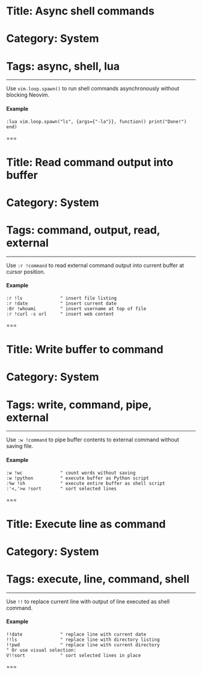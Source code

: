 # Title: Async shell commands
# Category: System
# Tags: async, shell, lua
---
Use `vim.loop.spawn()` to run shell commands asynchronously without blocking Neovim.

#### Example

```vim
:lua vim.loop.spawn("ls", {args={"-la"}}, function() print("Done!") end)
```
===
# Title: Read command output into buffer
# Category: System
# Tags: command, output, read, external
---
Use `:r !command` to read external command output into current buffer at cursor position.

#### Example

```vim
:r !ls              " insert file listing
:r !date            " insert current date
:0r !whoami         " insert username at top of file
:r !curl -s url     " insert web content
```
===
# Title: Write buffer to command
# Category: System
# Tags: write, command, pipe, external
---
Use `:w !command` to pipe buffer contents to external command without saving file.

#### Example

```vim
:w !wc              " count words without saving
:w !python          " execute buffer as Python script
:%w !sh             " execute entire buffer as shell script
:'<,'>w !sort       " sort selected lines
```
===
# Title: Execute line as command
# Category: System
# Tags: execute, line, command, shell
---
Use `!!` to replace current line with output of line executed as shell command.

#### Example

```vim
!!date              " replace line with current date
!!ls                " replace line with directory listing
!!pwd               " replace line with current directory
" Or use visual selection:
V!!sort             " sort selected lines in place
```
===